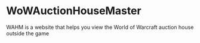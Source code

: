 # WoWAuctionHouseMaster
WAHM is a website that helps you view the World of Warcraft auction house outside the game
